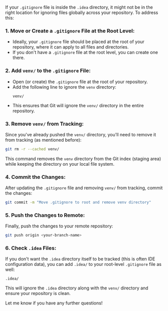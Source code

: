 




If your `.gitignore` file is inside the `.idea` directory, it might not be in the right location for ignoring files globally across your repository. To address this:

### 1. **Move or Create a `.gitignore` File at the Root Level:**
   - Ideally, your `.gitignore` file should be placed at the root of your repository, where it can apply to all files and directories.
   - If you don't have a `.gitignore` file at the root level, you can create one there.

### 2. **Add `venv/` to the `.gitignore` File:**
   - Open (or create) the `.gitignore` file at the root of your repository.
   - Add the following line to ignore the `venv` directory:
     ```
     venv/
     ```
   - This ensures that Git will ignore the `venv/` directory in the entire repository.

### 3. **Remove `venv/` from Tracking:**
   Since you've already pushed the `venv/` directory, you'll need to remove it from tracking (as mentioned before):

   ```bash
   git rm -r --cached venv/
   ```

   This command removes the `venv` directory from the Git index (staging area) while keeping the directory on your local file system.

### 4. **Commit the Changes:**
   After updating the `.gitignore` file and removing `venv/` from tracking, commit the changes:

   ```bash
   git commit -m "Move .gitignore to root and remove venv directory"
   ```

### 5. **Push the Changes to Remote:**
   Finally, push the changes to your remote repository:

   ```bash
   git push origin <your-branch-name>
   ```

### 6. **Check `.idea` Files:**
   If you don't want the `.idea` directory itself to be tracked (this is often IDE configuration data), you can add `.idea/` to your root-level `.gitignore` file as well:

   ```
   .idea/
   ```

This will ignore the `.idea` directory along with the `venv/` directory and ensure your repository is clean.

Let me know if you have any further questions!
